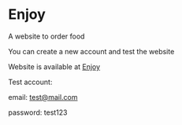 # Enjoy

A website to order food

You can create a new account and test the website

Website is available at [Enjoy](https://tdd.my.to/uberate)

Test account: 

email: test@mail.com
  
password: test123
